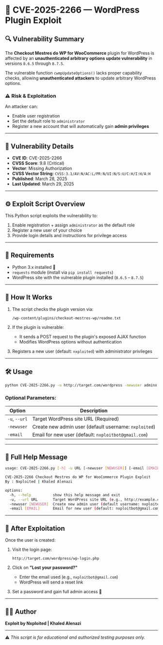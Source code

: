 # 🚨 CVE-2025-2266 — WordPress Plugin Exploit

## 🔍 Vulnerability Summary

The **Checkout Mestres do WP for WooCommerce** plugin for WordPress is affected by an **unauthenticated arbitrary options update vulnerability** in versions `8.6.5` through `8.7.5`.

The vulnerable function `cwmpUpdateOptions()` lacks proper capability checks, allowing **unauthenticated attackers** to update arbitrary WordPress options.

### ⚠️ Risk & Exploitation

An attacker can:
- Enable user registration
- Set the default role to `administrator`
- Register a new account that will automatically gain **admin privileges**

---

## 🧨 Vulnerability Details

- **CVE ID**: CVE-2025-2266
- **CVSS Score**: 9.8 (Critical)
- **Vector**: Missing Authorization
- **CVSS Vector String**: `CVSS:3.1/AV:N/AC:L/PR:N/UI:N/S:U/C:H/I:H/A:H`
- **Published**: March 28, 2025
- **Last Updated**: March 29, 2025

---

## ⚙️ Exploit Script Overview

This Python script exploits the vulnerability to:
1. Enable registration + assign `administrator` as the default role
2. Register a new user of your choice
3. Provide login details and instructions for privilege access

---

## 🧾 Requirements

- Python 3.x installed 🐍
- `requests` module (install via `pip install requests`)
- WordPress site with the vulnerable plugin installed (`8.6.5` – `8.7.5`)

---

## 🧠 How It Works

1. The script checks the plugin version via:
   ```
   /wp-content/plugins/checkout-mestres-wp/readme.txt
   ```

2. If the plugin is vulnerable:
   - It sends a POST request to the plugin's exposed AJAX function
   - Modifies WordPress options without authentication

3. Registers a new user (default: `nxploited`) with administrator privileges

---

## 🛠️ Usage

```bash
python CVE-2025-2266.py -u http://target.com/wordpress -newuser adminx -email hacker@evil.com
```

### Optional Parameters:
| Option           | Description                                                   |
|------------------|---------------------------------------------------------------|
| `-u`, `--url`     | Target WordPress site URL (Required)                         |
| `-newuser`        | Create new admin user (default username: `nxploited`)        |
| `-email`          | Email for new user (default: `nxploitbot@gmail.com`)         |

---

## 📌 Full Help Message

```bash
usage: CVE-2025-2266.py [-h] -u URL [-newuser [NEWUSER]] [-email [EMAIL]]

CVE-2025-2266 Checkout Mestres do WP for WooCommerce Plugin Exploit
By : Nxploited | Khaled Alenazi

options:
  -h, --help          show this help message and exit
  -u, --url URL       Target WordPress site URL (e.g., http://example.com/wordpress)
  -newuser [NEWUSER]  Create new admin user (default username: nxploited)
  -email [EMAIL]      Email for new user (default: nxploitbot@gmail.com)
```

---

## 🔐 After Exploitation

Once the user is created:

1. Visit the login page:
   ```
   http://target.com/wordpress/wp-login.php
   ```

2. Click on **"Lost your password?"**
   - Enter the email used (e.g., `nxploitbot@gmail.com`)
   - WordPress will send a reset link

3. Set a password and gain full admin access 🎯

---

## 👨‍💻 Author

**Exploit by Nxploited | Khaled Alenazi**

---

⚠️ *This script is for educational and authorized testing purposes only.*
